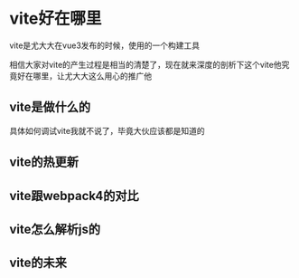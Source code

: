 # vite好在哪里

vite是尤大大在vue3发布的时候，使用的一个构建工具

相信大家对vite的产生过程是相当的清楚了，现在就来深度的剖析下这个vite他究竟好在哪里，让尤大大这么用心的推广他

## vite是做什么的

具体如何调试vite我就不说了，毕竟大伙应该都是知道的

## vite的热更新

## vite跟webpack4的对比

## vite怎么解析js的

## vite的未来